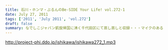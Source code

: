 ```yaml
---
title: 石川・ホンマ・ぶるんのBe-SIDE Your Life! vol.272-1
date: July 27, 2011
tags: ['2011', 'July 2011', 'vol.272']
draft: false
summary: なでしこジャパン凱旋帰国に沸く千代田区にて蒸し蒸しと収録・・・マイクのある部屋の空調は相変わらずききませんねぇ。NAMAE
---
```


http://project-phi.ddo.jp/ishikawa/ishikawa272_1.mp3